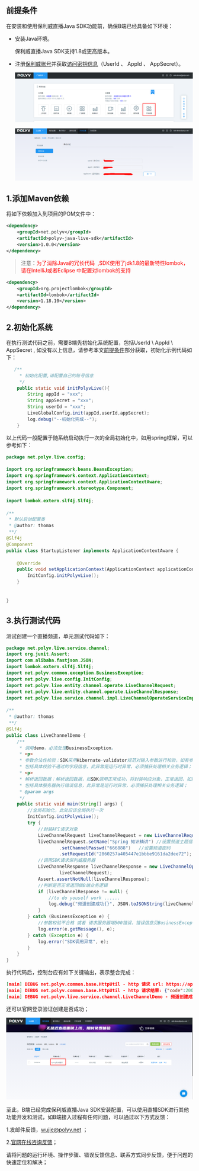 ## 前提条件

在安装和使用保利威直播Java SDK功能前，确保B端已经具备如下环境：

- 安装Java环境。

  保利威直播Java SDK支持1.8或更高版本。

- 注册[保利威账号](https://www.polyv.net/)并获取[访问密钥信息](http://live.polyv.net/#/develop/appId)（UserId  、 AppId 、 AppSecret）。            

  
  
  ![image-20200928151641632](../img/image-20200928151641632.png)
  
  ![image-20201023101627393](../img/image-20201023101627393.png)

## 1.添加Maven依赖  

将如下依赖加入到项目的POM文件中： 

```xml
<dependency>
    <groupId>net.polyv</groupId>
    <artifactId>polyv-java-live-sdk</artifactId>
    <version>1.0.0</version>
</dependency> 
```

> 注意：<font color=#FF0000 >为了消除Java的冗长代码  ,SDK使用了jdk1.8的最新特性lombok，请在IntelliJ或者Eclipse 中配置对lombok的支持 </font>

```xml
<dependency>
    <groupId>org.projectlombok</groupId>
    <artifactId>lombok</artifactId>
    <version>1.18.10</version>
</dependency>
```

## 2.初始化系统

在执行测试代码之前，需要B端先初始化系统配置，包括UserId \ AppId \ AppSecret , 如没有以上信息，请参考本文[前提条件](/quick_start?id=前提条件)部分获取，初始化示例代码如下：

````java
   /**
     * 初始化配置,请配置自己的账号信息
     */
    public static void initPolyvLive(){
        String appId = "xxx";
        String appSecret = "xxx";
        String userId = "xxx";
        LiveGlobalConfig.init(appId,userId,appSecret);
        log.debug("--初始化完成--");
    }
````

以上代码一般配置于随系统启动执行一次的全局初始化中，如用spring框架，可以参考如下：

````java
package net.polyv.live.config;

import org.springframework.beans.BeansException;
import org.springframework.context.ApplicationContext;
import org.springframework.context.ApplicationContextAware;
import org.springframework.stereotype.Component;

import lombok.extern.slf4j.Slf4j;

/**
 * 默认启动配置类
 * @author: thomas
 **/
@Slf4j
@Component
public class StartupListener implements ApplicationContextAware {
    
    @Override
    public void setApplicationContext(ApplicationContext applicationContext) throws BeansException {
        InitConfig.initPolyvLive();
    }
    
    
}
````

## 3.执行测试代码

测试创建一个直播频道，单元测试代码如下：

```java
package net.polyv.live.service.channel;
import org.junit.Assert;
import com.alibaba.fastjson.JSON;
import lombok.extern.slf4j.Slf4j;
import net.polyv.common.exception.BusinessException;
import net.polyv.live.config.InitConfig;
import net.polyv.live.entity.channel.operate.LiveChannelRequest;
import net.polyv.live.entity.channel.operate.LiveChannelResponse;
import net.polyv.live.service.channel.impl.LiveChannelOperateServiceImpl;

/**
 * @author: thomas
 **/
@Slf4j
public class LiveChannelDemo {
    /**
     * 调用demo，必须处理BusinessException。
     * <p>
     * 参数合法性校验：SDK采用Hibernate-validator规范对输入参数进行校验，如有参数不合格，将抛出BusinessionException异常，exception的message
     * 包括具体校验不通过的字段信息，此异常是运行时异常，必须捕获处理相关业务逻辑；
     * <p>
     * 解析返回数据：解析返回数据，如SDK调用正常成功，将封装响应对象，正常返回，如服务器返回错误信息，SDK将将抛出BusinessionException异常，exception的message
     * 包括具体服务器执行错误信息，此异常是运行时异常，必须捕获处理相关业务逻辑；
     * @param args
     */
    public static void main(String[] args) {
        //全局初始化，此处应该全局执行一次
        InitConfig.initPolyvLive();
        try {
            //封装API请求对象
            LiveChannelRequest liveChannelRequest = new LiveChannelRequest();
            liveChannelRequest.setName("Spring 知识精讲") //设置频道主题信息
                    .setChannelPasswd("666888")   //设置频道密码
                    .setRequestId("2860257a405447e1bbbe9161da2dee72"); // 设置请求流水号
            //调用SDK请求保利威服务器
            LiveChannelResponse liveChannelResponse = new LiveChannelOperateServiceImpl().createChannel(
                    liveChannelRequest);
            Assert.assertNotNull(liveChannelResponse);
            //判断是否正常返回做B端业务逻辑
            if (liveChannelResponse != null) {
                //to do youself work ......
                log.debug("频道创建成功{}", JSON.toJSONString(liveChannelResponse));
            }
        } catch (BusinessException e) {
            //参数校验不合格 或者 请求服务器端500错误，错误信息见BusinessException.getMessage()
            log.error(e.getMessage(), e);
        } catch (Exception e) {
            log.error("SDK调用异常", e);
        }
    }   
}
```

执行代码后，控制台应有如下关键输出，表示整合完成：

```json
[main] DEBUG net.polyv.common.base.HttpUtil - http 请求 url: https://api.polyv.net/live/v2/channels/ , 请求参数: {"requestId":"2860257a405447e1bbbe9161da2dee72","appId":"frlr1zazn3","name":"Spring 知识精讲","sign":"EC98FB94BF6DADA722F1C9A7AA0E9C0E","channelPasswd":"666888","userId":"1b448be323","timestamp":"1603435147307"}
[main] DEBUG net.polyv.common.base.HttpUtil - http 请求结果: {"code":200,"status":"success","message":"","data":{"channelId":1972796,"userId":"1b448be323","name":"Spring 知识精讲","publisher":"主持人","description":"","url":"rtmp://push-d1.videocc.net/recordf/1b448be3231603435207373ea0f?auth_key=1603437007-0-0-bdbbb7f070573d80424a69c99c52ed0a","stream":"1b448be3231603435207373ea0f","logoImage":"","logoOpacity":1.0,"logoPosition":"tr","logoHref":"","coverImage":"","coverHref":"","waitImage":"","waitHref":"","cutoffImage":"","cutoffHref":"","advertType":"NONE","advertDuration":0,"advertWidth":0,"advertHeight":0,"advertImage":"","advertHref":"","advertFlvVid":"","advertFlvUrl":"","playerColor":"#666666","autoPlay":false,"warmUpFlv":"","passwdRestrict":false,"passwdEncrypted":"","isOnlyAudio":"N","isLowLatency":"N","m3u8Url":"http://pull-d1.videocc.net/recordf/1b448be3231603435207373ea0f.m3u8?auth_key=1603435207-0-0-56b60df63374403e22821f79a681989f","m3u8Url1":"","m3u8Url2":"","m3u8Url3":"","channelLogoImage":"http://liveimages.videocc.net/assets/wimages/pc_images/logo.png","scene":"alone","channelViewerPasswd":null,"channelPasswd":"666888","linkMicLimit":0,"streamType":"client","pureRtcEnabled":"N","type":"transmit","currentTimeMillis":1603435207694}}
[main] DEBUG net.polyv.live.service.channel.LiveChannelDemo - 频道创建成功{"advertDuration":0,"advertFlvUrl":"","advertFlvVid":"","advertHeight":0,"advertHref":"","advertImage":"","advertType":"NONE","advertWidth":0,"autoPlay":false,"channelId":1972796,"coverHref":"","coverImage":"","currentTimeMillis":1603435207694,"cutoffHref":"","cutoffImage":"","description":"","isLowLatency":"N","isOnlyAudio":"N","linkMicLimit":0,"logoHref":"","logoImage":"","logoOpacity":1,"logoPosition":"tr","m3u8Url":"http://pull-d1.videocc.net/recordf/1b448be3231603435207373ea0f.m3u8?auth_key=1603435207-0-0-56b60df63374403e22821f79a681989f","m3u8Url1":"","m3u8Url2":"","m3u8Url3":"","name":"Spring 知识精讲","passwdEncrypted":"","passwdRestrict":false,"playerColor":"#666666","stream":"1b448be3231603435207373ea0f","url":"rtmp://push-d1.videocc.net/recordf/1b448be3231603435207373ea0f?auth_key=1603437007-0-0-bdbbb7f070573d80424a69c99c52ed0a","userId":"1b448be323","waitHref":"","waitImage":"","warmUpFlv":""}
```

还可以官网登录验证创建是否成功；

![image-20200928163452748](../img/image-20200928163452748.png)



至此，B端已经完成保利威直播Java SDK安装配置，可以使用直播SDK进行其他功能开发和测试，如B端接入过程有任何问题，可以通过以下方式反馈：

1.发邮件反馈，wujie@polyv.net ；

2.[官网在线咨询反馈](https://www.polyv.net/)；

请将问题的运行环境、操作步骤、错误反馈信息、联系方式同步反馈，便于问题的快速定位和解决； 


















